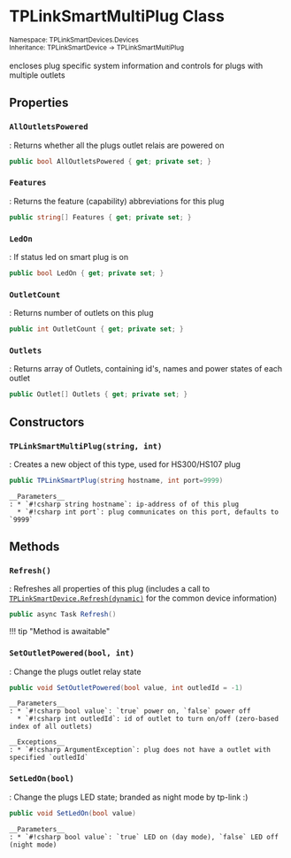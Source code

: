 # TPLinkSmartMultiPlug Class
<small>Namespace: TPLinkSmartDevices.Devices</small><br/>
<small>Inheritance: TPLinkSmartDevice -> TPLinkSmartMultiPlug</small><br/><br/>
encloses plug specific system information and controls for plugs with multiple outlets

## Properties

### `AllOutletsPowered`
: Returns whether all the plugs outlet relais are powered on
``` csharp
public bool AllOutletsPowered { get; private set; }
```

### `Features`
: Returns the feature (capability) abbreviations for this plug
``` csharp
public string[] Features { get; private set; }
```

### `LedOn`
: If status led on smart plug is on 
``` csharp
public bool LedOn { get; private set; }
```

### `OutletCount`
: Returns number of outlets on this plug
``` csharp
public int OutletCount { get; private set; }
```

### `Outlets`
: Returns array of Outlets, containing id's, names and power states of each outlet
``` csharp
public Outlet[] Outlets { get; private set; }
```

## Constructors

### `TPLinkSmartMultiPlug(string, int)`
: Creates a new object of this type, used for HS300/HS107 plug 
  ``` csharp
  public TPLinkSmartPlug(string hostname, int port=9999)
  ```

    __Parameters__
    : * `#!csharp string hostname`: ip-address of of this plug
      * `#!csharp int port`: plug communicates on this port, defaults to `9999`

## Methods

### `Refresh()`
: Refreshes all properties of this plug (includes a call to [`TPLinkSmartDevice.Refresh(dynamic)`](device.md#refreshdynamic) for the common device information)
  ``` csharp
  public async Task Refresh()
  ```

!!! tip "Method is awaitable" 

### `SetOutletPowered(bool, int)`
: Change the plugs outlet relay state
  ``` csharp
  public void SetOutletPowered(bool value, int outledId = -1)
  ```

    __Parameters__
    : * `#!csharp bool value`: `true` power on, `false` power off
      * `#!csharp int outledId`: id of outlet to turn on/off (zero-based index of all outlets)

    __Exceptions__
    : * `#!csharp ArgumentException`: plug does not have a outlet with specified `outledId`

### `SetLedOn(bool)`
: Change the plugs LED state; branded as night mode by tp-link :)
  ``` csharp
  public void SetLedOn(bool value)
  ```

    __Parameters__
    : * `#!csharp bool value`: `true` LED on (day mode), `false` LED off (night mode)